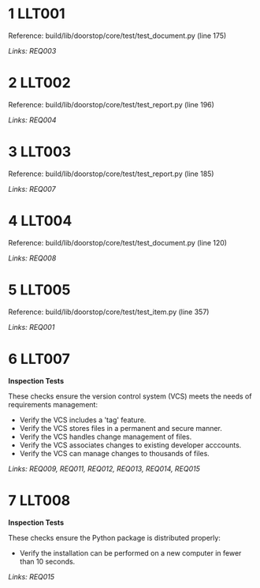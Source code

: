 # 1 LLT001

Reference: build/lib/doorstop/core/test/test_document.py (line 175)

*Links: REQ003*

# 2 LLT002

Reference: build/lib/doorstop/core/test/test_report.py (line 196)

*Links: REQ004*

# 3 LLT003

Reference: build/lib/doorstop/core/test/test_report.py (line 185)

*Links: REQ007*

# 4 LLT004

Reference: build/lib/doorstop/core/test/test_document.py (line 120)

*Links: REQ008*

# 5 LLT005

Reference: build/lib/doorstop/core/test/test_item.py (line 357)

*Links: REQ001*

# 6 LLT007

**Inspection Tests**

These checks ensure the version control system (VCS) meets the needs of requirements management:

- Verify the VCS includes a 'tag' feature.
- Verify the VCS stores files in a permanent and secure manner.
- Verify the VCS handles change management of files.
- Verify the VCS associates changes to existing developer acccounts.
- Verify the VCS can manage changes to thousands of files.

*Links: REQ009, REQ011, REQ012, REQ013, REQ014, REQ015*

# 7 LLT008

**Inspection Tests**

These checks ensure the Python package is distributed properly:

- Verify the installation can be performed on a new computer in fewer than 10 seconds.

*Links: REQ015*

